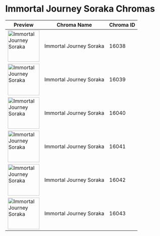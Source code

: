 # Immortal Journey Soraka Chromas

| Preview | Chroma Name | Chroma ID |
|---|---|---|
| <img src='https://raw.communitydragon.org/latest/plugins/rcp-be-lol-game-data/global/default/v1/champion-chroma-images/16/16038.png' alt='Immortal Journey Soraka' width='100'> | Immortal Journey Soraka | 16038 |
| <img src='https://raw.communitydragon.org/latest/plugins/rcp-be-lol-game-data/global/default/v1/champion-chroma-images/16/16039.png' alt='Immortal Journey Soraka' width='100'> | Immortal Journey Soraka | 16039 |
| <img src='https://raw.communitydragon.org/latest/plugins/rcp-be-lol-game-data/global/default/v1/champion-chroma-images/16/16040.png' alt='Immortal Journey Soraka' width='100'> | Immortal Journey Soraka | 16040 |
| <img src='https://raw.communitydragon.org/latest/plugins/rcp-be-lol-game-data/global/default/v1/champion-chroma-images/16/16041.png' alt='Immortal Journey Soraka' width='100'> | Immortal Journey Soraka | 16041 |
| <img src='https://raw.communitydragon.org/latest/plugins/rcp-be-lol-game-data/global/default/v1/champion-chroma-images/16/16042.png' alt='Immortal Journey Soraka' width='100'> | Immortal Journey Soraka | 16042 |
| <img src='https://raw.communitydragon.org/latest/plugins/rcp-be-lol-game-data/global/default/v1/champion-chroma-images/16/16043.png' alt='Immortal Journey Soraka' width='100'> | Immortal Journey Soraka | 16043 |
